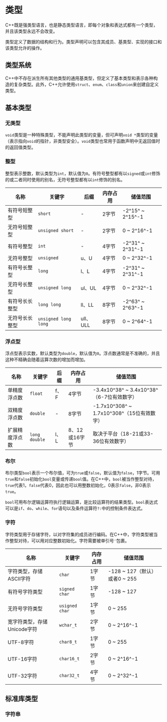 # 类型

C++既是强类型语言，也是静态类型语言，即每个对象和表达式都有一个类型，并且该类型永远不会改变。

类型定义了数据的结构和行为。类型声明可以包含其成员、基类型、实现的接口和该类型允许的操作。

## 类型系统

C++中不存在派生所有其他类型的通用基类型，但定义了基本类型和表示各种构造的复杂类型。此外，C++允许使用`struct`、`enum`、`class`和`union`来创建自定义类型。

## 基本类型

### 无类型

`void`类型是一种特殊类型，不能声明此类型的变量，但可声明`void *`类型的变量（表示指向`void`的指针，非类型安全）。`void`类型也常用于函数声明中无返回值时的返回值类型。

### 整型

整型表示整数，默认类型为`int`，默认值为`0`。有符号整型都有以`signed`或`int`修饰的或二者同时使用的别名，无符号整型都有以`int`修饰的别名。

| 名称 | 关键字 | 后缀 |  内存占用 | 储值范围 |
| --- | --- | --- | --- | --- |
| 有符号短整型 | `short` | - | 2字节 | -2^15^ ~ 2^15^-1 |
| 无符号短整型 | `unsigned short` | - | 2字节 | 0 ~ 2^16^-1 |
| 有符号整型 | `int` | - | 4字节 | -2^31^ ~ 2^31^-1 |
| 无符号整型 | `unsigned` | u、U | 4字节 | 0 ~ 2^32^-1 |
| 有符号长整型 | `long` | l、L | 4字节 | -2^31^ ~ 2^31^-1 |
| 无符号长整型 | `unsigned long` | ul、UL | 4字节 | 0 ~ 2^32^-1 |
| 有符号长长整型 | `long long` | ll、LL | 8字节 | -2^63^ ~ 2^63^-1 |
| 无符号长长整型 | `unsigned long long` | ull、ULL | 8字节 | 0 ~ 2^64^-1 |

### 浮点型

浮点型表示实数，默认类型为`double`，默认值为`0`。浮点数通常是不准确的，并且这种不精确会随着运算次数的增加而增加。

| 名称 | 关键字 | 后缀 | 内存占用 | 储值范围 |
| --- | --- | --- | --- | --- |
| 单精度浮点数 | `float` | f、F | 4字节 | -3.4x10^38^ ~ 3.4x10^38^（6-7位有效数字） |
| 双精度浮点数 | `double` | - | 8字节 | -1.7x10^308^ ~ 1.7x10^308^（15位有效数字） |
| 扩展精度浮点数 | `long double` | l、L | 8、12或16字节 | 取决于平台（18-21或33-36位有效数字） |

### 布尔

布尔类型`bool`表示一个布尔值，可为`true`或`false`，默认值为`false`，1字节。可用`true`和`false`初始化`bool`变量或传递`bool`值。在C++中，`bool`被当作整型对待，`true`代表1，`false`代表0，因此也可以用整数初始化，0表示`false`，非0表示`true`。

`bool`可用布尔逻辑运算符执行逻辑运算，是比较运算符的结果类型。`bool`表达式可以是`if`、`do`、`while`、`for`语句以及条件运算符`?:`中的控制条件表达式。

### 字符

字符类型用于存储字符，以对字符集的成员进行编码。在C++中，字符类型被当作整型对待，可以用对应整数初始化。字符需要被单引号`'`包裹。

| 名称 | 关键字 | 内存占用 | 储值范围 |
| --- | --- | --- | --- |
| 字符类型，存储ASCII字符 | `char` | 1字节 | -128 ~ 127（默认）或者0 ~ 255 |
| 有符号字符类型 | `signed char` | 1字节 | -128 ~ 127 |
| 无符号字符类型 | `usigned char` | 1字节 | 0 ~ 255 |
| 宽字符类型，存储Unicode字符 | `wchar_t` | 2字节 | 0 ~ 2^16^-1 |
| UTF-8字符 | `char8_t` | 1字节 | 0 ~ 255 |
| UTF-16字符 | `char16_t` | 2字节 | 0 ~ 2^16^-1 |
| UTF-32字符 | `char32_t` | 4字节 | 0 ~ 2^32^-1 |

## 标准库类型

### 字符串
